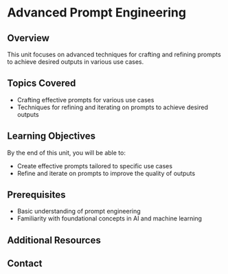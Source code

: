 # Advanced Prompt Engineering

## Overview

This unit focuses on advanced techniques for crafting and refining prompts to achieve desired outputs in various use cases.

## Topics Covered

- Crafting effective prompts for various use cases
- Techniques for refining and iterating on prompts to achieve desired outputs

## Learning Objectives

By the end of this unit, you will be able to:
- Create effective prompts tailored to specific use cases
- Refine and iterate on prompts to improve the quality of outputs

## Prerequisites

- Basic understanding of prompt engineering
- Familiarity with foundational concepts in AI and machine learning

## Additional Resources

## Contact
